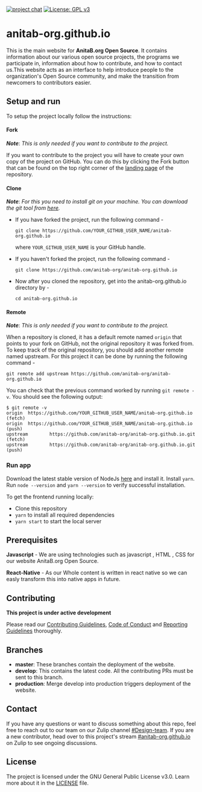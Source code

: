 
[![project chat](https://img.shields.io/badge/zulip-join_chat-brightgreen.svg)](https://anitab-org.zulipchat.com/#narrow/stream/216323-design)
[![License: GPL v3](https://img.shields.io/badge/License-GPL%20v3-blue.svg)](http://www.gnu.org/licenses/gpl-3.0)

# anitab-org.github.io

This is the main website for **AnitaB.org Open Source**. It contains information about our various open source projects, the programs we participate in, information about how to contribute, and how to contact us.This website acts as an interface to help introduce people to the organization's Open Source community, and make the transition from newcomers to contributors easier.

## Setup and run

To setup the project locally follow the instructions:

#### Fork

_**Note**_: *This is only needed if you want to contribute to the project.*

If you want to contribute to the project you will have to create your own copy of the project on GitHub. You can do this by clicking the Fork button that can be found on the top right corner of the [landing page](https://github.com/anitab-org/anitab-org.github.io) of the repository.

#### Clone

_**Note**_: *For this you need to install git on your machine. You can download the git tool from [here](https://git-scm.com/downloads).*

 * If you have forked the project, run the following command -
   
   `git clone https://github.com/YOUR_GITHUB_USER_NAME/anitab-org.github.io`

   where `YOUR_GITHUB_USER_NAME` is your GitHub handle.

 * If you haven't forked the project, run the following command -

   `git clone https://github.com/anitab-org/anitab-org.github.io`
   
 * Now after you cloned the repository, get into the anitab-org.github.io directory by -

   `cd anitab-org.github.io`

#### Remote

_**Note**_: *This is only needed if you want to contribute to the project.*

When a repository is cloned, it has a default remote named `origin` that points to your fork on GitHub, not the original repository it was forked from. To keep track of the original repository, you should add another remote named upstream. For this project it can be done by running the following command -

`git remote add upstream https://github.com/anitab-org/anitab-org.github.io`

You can check that the previous command worked by running `git remote -v`. You should see the following output:

```
$ git remote -v
origin  https://github.com/YOUR_GITHUB_USER_NAME/anitab-org.github.io (fetch)
origin  https://github.com/YOUR_GITHUB_USER_NAME/anitab-org.github.io (push)
upstream        https://github.com/anitab-org/anitab-org.github.io.git (fetch)
upstream        https://github.com/anitab-org/anitab-org.github.io.git (push)
```


### Run app

Download the latest stable version of NodeJs [here](https://nodejs.org/en/download/) and install it. Install `yarn`. Run `node --version` and `yarn --version` to verify successful installation.

To get the frontend running locally:

 * Clone this repository
 * `yarn` to install all required dependencies
 * `yarn start` to start the local server
 
 
 ## Prerequisites
 
 **Javascript** - We are using technologies such as javascript , HTML , CSS for our website AnitaB.org Open Source.
 
 **React-Native** - As our Whole content is written in react native so we can easly transform this into native apps in future.


## Contributing

**This project is under active development**

Please read our [Contributing Guidelines](docs/CONTRIBUTING.md), [Code of Conduct](docs/code_of_conduct.md) and [Reporting Guidelines](docs/reporting_guidelines.md) thoroughly.

## Branches

- **master**: These branches contain the deployment of the website.
- **develop**: This contains the latest code. All the contributing PRs must be sent to this branch.
- **production**: Merge develop into production triggers deployment of the website.

## Contact

If you have any questions or want to discuss something about this repo, feel free to reach out to our team on our Zulip channel [#Design-team](https://anitab-org.zulipchat.com/#narrow/stream/216323-design). If you are a new contributor, head over to this project's stream [#anitab-org.github.io](https://anitab-org.zulipchat.com/#narrow/stream/235478-anitab-org.2Egithub.2Eio) on Zulip to see ongoing discussions.

## License

The project is licensed under the GNU General Public License v3.0. Learn more about it in the [LICENSE](LICENSE) file.
